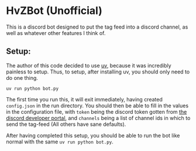 # HvZBot (Unofficial)

This is a discord bot designed to put the tag feed into a discord channel, as well as whatever other features I think of. 

## Setup:

The author of this code decided to use [uv](https://docs.astral.sh/uv/), because it was incredibly painless to setup. Thus, to setup, after installing uv, you should only need to do one thing. 
```
uv run python bot.py
```

The first time you run this, it will exit immediately, having created `config.json` in the run directory. You should then be able to fill in the values in the configuration file, with `token` being the discord token gotten from [the discord developer portal](https://discord.com/developers/applications), and `channels` being a list of channel ids in which to send the tag-feed (All others have sane defaults). 

After having completed this setup, you should be able to run the bot like normal with the same `uv run python bot.py`. 


